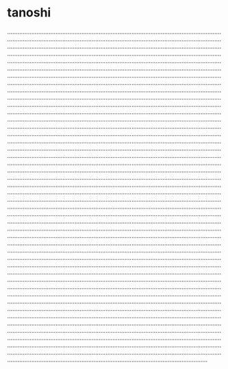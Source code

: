 # tanoshi
................................................................................................................................................................................................................................................................................................................................................................................................................................................................................................................................................................................................................................................................................................................................................................................................................................................................................................................................................................................................................................................................................................................................................................................................................................................................................................................................................................................................................................................................................................................................................................................................................................................................................................................................................................................................................................................................................................................................................................................................................................................................................................................................................................................................................................................................................................................................................................................................................................................................................................................................................................................................................................................................................................................................................................................................................................................................................................................................................................................................................................................................................................................................................................................................................................................................................................................................................................................................................................................................................................................................................................................................................................................................................................................................................................................................................................................................................................................................................................................................................................................................................................................................................................................................................................................................................................................................................................................................................................................................................................................................................................................................................................................................................................................................................................................................................................................................................................................................................................................................................................................................................................................................................................................................................................................................................................................................................................................................................................................................................................................................................................................................................................................................................................................................................................................................................................................................................................................................